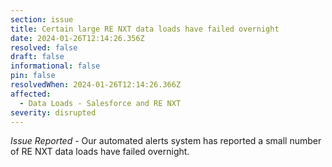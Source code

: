 ```yaml
---
section: issue
title: Certain large RE NXT data loads have failed overnight
date: 2024-01-26T12:14:26.356Z
resolved: false
draft: false
informational: false
pin: false
resolvedWhen: 2024-01-26T12:14:26.366Z
affected:
  - Data Loads - Salesforce and RE NXT
severity: disrupted
---
```

*I﻿ssue Reported -* Our automated alerts system has reported a small number of RE NXT data loads have failed overnight.